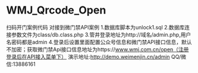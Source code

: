 # WMJ_Qrcode_Open
扫码开门案例代码
对接到微门禁API案例
1.数据库脚本为unlock1.sql
2.数据库连接参数文件为class/db.class.php
3.管井登录地址为http://域名/admin.php,用户名密码都是admin
4.登录后设置里面配置公众号信息和微门禁API接口信息，默认不加密；获取微门禁Api接口信息地址为https://www.wmj.com.cn/open（注册登录后在API接入菜单下）
演示地址:http://demo.weimenjin.cn/admin
QQ/微信:13886161
